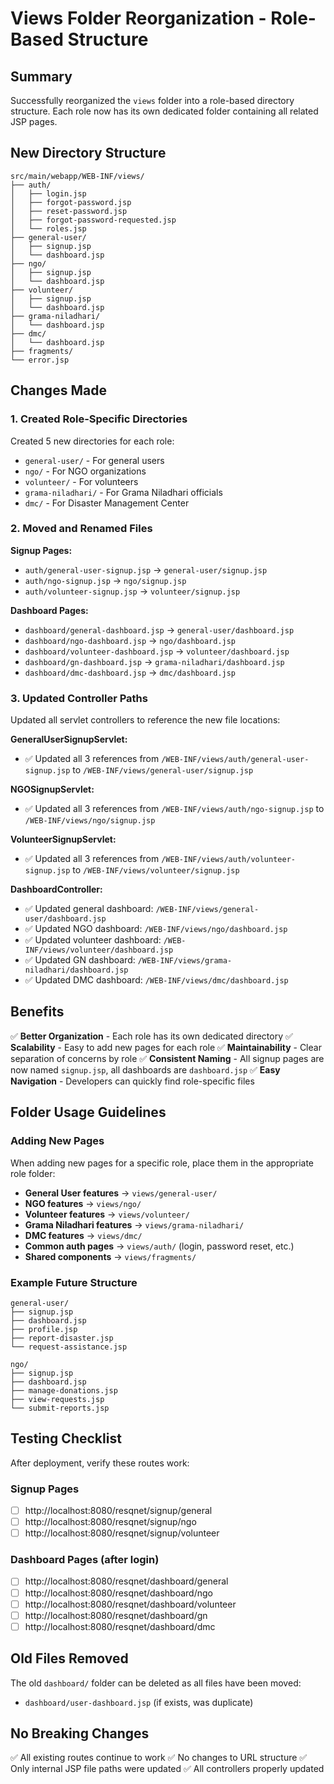 # Views Folder Reorganization - Role-Based Structure

## Summary

Successfully reorganized the `views` folder into a role-based directory structure. Each role now has its own dedicated folder containing all related JSP pages.

## New Directory Structure

```
src/main/webapp/WEB-INF/views/
├── auth/
│   ├── login.jsp
│   ├── forgot-password.jsp
│   ├── reset-password.jsp
│   ├── forgot-password-requested.jsp
│   └── roles.jsp
├── general-user/
│   ├── signup.jsp
│   └── dashboard.jsp
├── ngo/
│   ├── signup.jsp
│   └── dashboard.jsp
├── volunteer/
│   ├── signup.jsp
│   └── dashboard.jsp
├── grama-niladhari/
│   └── dashboard.jsp
├── dmc/
│   └── dashboard.jsp
├── fragments/
└── error.jsp
```

## Changes Made

### 1. Created Role-Specific Directories

Created 5 new directories for each role:
- `general-user/` - For general users
- `ngo/` - For NGO organizations  
- `volunteer/` - For volunteers
- `grama-niladhari/` - For Grama Niladhari officials
- `dmc/` - For Disaster Management Center

### 2. Moved and Renamed Files

**Signup Pages:**
- `auth/general-user-signup.jsp` → `general-user/signup.jsp`
- `auth/ngo-signup.jsp` → `ngo/signup.jsp`
- `auth/volunteer-signup.jsp` → `volunteer/signup.jsp`

**Dashboard Pages:**
- `dashboard/general-dashboard.jsp` → `general-user/dashboard.jsp`
- `dashboard/ngo-dashboard.jsp` → `ngo/dashboard.jsp`
- `dashboard/volunteer-dashboard.jsp` → `volunteer/dashboard.jsp`
- `dashboard/gn-dashboard.jsp` → `grama-niladhari/dashboard.jsp`
- `dashboard/dmc-dashboard.jsp` → `dmc/dashboard.jsp`

### 3. Updated Controller Paths

Updated all servlet controllers to reference the new file locations:

**GeneralUserSignupServlet:**
- ✅ Updated all 3 references from `/WEB-INF/views/auth/general-user-signup.jsp` 
  to `/WEB-INF/views/general-user/signup.jsp`

**NGOSignupServlet:**
- ✅ Updated all 3 references from `/WEB-INF/views/auth/ngo-signup.jsp`
  to `/WEB-INF/views/ngo/signup.jsp`

**VolunteerSignupServlet:**
- ✅ Updated all 3 references from `/WEB-INF/views/auth/volunteer-signup.jsp`
  to `/WEB-INF/views/volunteer/signup.jsp`

**DashboardController:**
- ✅ Updated general dashboard: `/WEB-INF/views/general-user/dashboard.jsp`
- ✅ Updated NGO dashboard: `/WEB-INF/views/ngo/dashboard.jsp`
- ✅ Updated volunteer dashboard: `/WEB-INF/views/volunteer/dashboard.jsp`
- ✅ Updated GN dashboard: `/WEB-INF/views/grama-niladhari/dashboard.jsp`
- ✅ Updated DMC dashboard: `/WEB-INF/views/dmc/dashboard.jsp`

## Benefits

✅ **Better Organization** - Each role has its own dedicated directory
✅ **Scalability** - Easy to add new pages for each role
✅ **Maintainability** - Clear separation of concerns by role
✅ **Consistent Naming** - All signup pages are now named `signup.jsp`, all dashboards are `dashboard.jsp`
✅ **Easy Navigation** - Developers can quickly find role-specific files

## Folder Usage Guidelines

### Adding New Pages

When adding new pages for a specific role, place them in the appropriate role folder:

- **General User features** → `views/general-user/`
- **NGO features** → `views/ngo/`
- **Volunteer features** → `views/volunteer/`
- **Grama Niladhari features** → `views/grama-niladhari/`
- **DMC features** → `views/dmc/`
- **Common auth pages** → `views/auth/` (login, password reset, etc.)
- **Shared components** → `views/fragments/`

### Example Future Structure

```
general-user/
├── signup.jsp
├── dashboard.jsp
├── profile.jsp
├── report-disaster.jsp
└── request-assistance.jsp

ngo/
├── signup.jsp
├── dashboard.jsp
├── manage-donations.jsp
├── view-requests.jsp
└── submit-reports.jsp
```

## Testing Checklist

After deployment, verify these routes work:

### Signup Pages
- [ ] http://localhost:8080/resqnet/signup/general
- [ ] http://localhost:8080/resqnet/signup/ngo
- [ ] http://localhost:8080/resqnet/signup/volunteer

### Dashboard Pages (after login)
- [ ] http://localhost:8080/resqnet/dashboard/general
- [ ] http://localhost:8080/resqnet/dashboard/ngo
- [ ] http://localhost:8080/resqnet/dashboard/volunteer
- [ ] http://localhost:8080/resqnet/dashboard/gn
- [ ] http://localhost:8080/resqnet/dashboard/dmc

## Old Files Removed

The old `dashboard/` folder can be deleted as all files have been moved:
- `dashboard/user-dashboard.jsp` (if exists, was duplicate)

## No Breaking Changes

✅ All existing routes continue to work
✅ No changes to URL structure
✅ Only internal JSP file paths were updated
✅ All controllers properly updated
